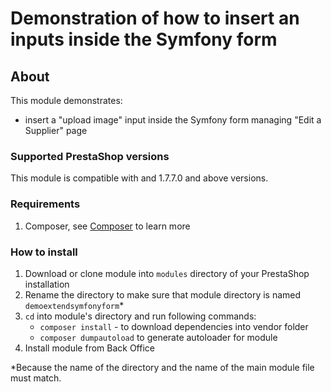 # Demonstration of how to insert an inputs inside the Symfony form

## About

This module demonstrates:
 * insert a "upload image" input inside the Symfony form managing "Edit a Supplier" page

 ### Supported PrestaShop versions

 This module is compatible with and 1.7.7.0 and above versions.
 
 ### Requirements
 
  1. Composer, see [Composer](https://getcomposer.org/) to learn more
 
 ### How to install
 
  1. Download or clone module into `modules` directory of your PrestaShop installation
  2. Rename the directory to make sure that module directory is named `demoextendsymfonyform`*
  3. `cd` into module's directory and run following commands:
      - `composer install` - to download dependencies into vendor folder
      - `composer dumpautoload` to generate autoloader for module
  4. Install module from Back Office
 
 *Because the name of the directory and the name of the main module file must match.
 

